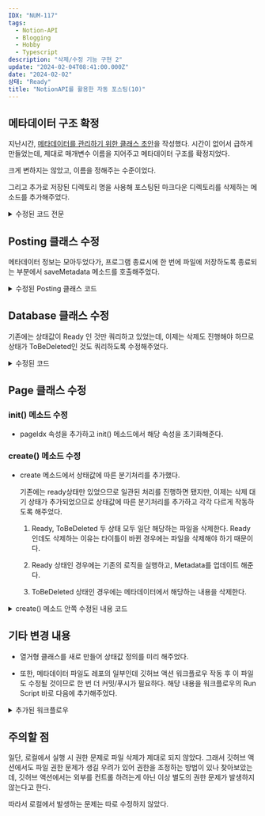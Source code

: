 ```yaml
---
IDX: "NUM-117"
tags:
  - Notion-API
  - Blogging
  - Hobby
  - Typescript
description: "삭제/수정 기능 구현 2"
update: "2024-02-04T08:41:00.000Z"
date: "2024-02-02"
상태: "Ready"
title: "NotionAPI를 활용한 자동 포스팅(10)"
---
```

## 메타데이터 구조 확정

지난시간, [메타데이터를 관리하기 위한 클래스 초안](https://sharknia.github.io/NotionAPI를-활용한-자동-포스팅9)을 작성했다. 시간이 없어서 급하게 만들었는데, 제대로 매개변수 이름을 지어주고 메타데이터 구조를 확정지었다. 

크게 변하지는 않았고, 이름을 정해주는 수준이었다. 

그리고 추가로 저장된 디렉토리 명을 사용해 포스팅된 마크다운 디렉토리를 삭제하는 메소드를 추가해주었다. 

<details>
<summary>수정된 코드 전문</summary>

```typescript
import { promises as fs } from 'fs';
import { join } from 'path';
import { EnvConfig } from './envConfig';

const METADATA_FILE_PATH = './pageMetadata.json';

interface PageMetadata {
    path: string;
}

interface Metadata {
    [pageIdx: string]: PageMetadata;
}

export class MetadataManager {
    private static instance: MetadataManager;
    private metadata: Metadata | null;
    private envConfig: EnvConfig;

    private constructor() {
        this.metadata = null;
        this.envConfig = EnvConfig.create();
    }

    /**
     * 인스턴스를 반환하는 메서드입니다.
     * @returns {MetadataManager} MetadataManager 인스턴스
     */
    public static async getInstance(): Promise<MetadataManager> {
        if (!this.instance) {
            this.instance = new MetadataManager();
            await this.instance.loadMetadata();
        }
        return this.instance;
    }

    /**
     * 메타데이터를 로드합니다.
     * @returns {Promise<void>} Promise 객체
     */
    public async loadMetadata(): Promise<void> {
        try {
            const data = await fs.readFile(METADATA_FILE_PATH, 'utf8');
            this.metadata = JSON.parse(data) as Metadata;
            console.log('메타데이터 파일 읽기 성공:', this.metadata);
        } catch (error) {
            console.error('메타데이터 파일 읽기 오류:', error);
            this.metadata = {};
        }
    }

    /**
     * 메타데이터를 반환합니다.
     * @returns 메타데이터 객체 또는 null
     */
    public getMetadata(): Metadata | null {
        return this.metadata;
    }

    /**
     * 페이지 메타데이터를 업데이트합니다.
     *
     * @param pageIdx 페이지 식별자
     * @param pageData 페이지 메타데이터
     */
    public updatePageMetadata(pageIdx: string, pageData: PageMetadata): void {
        if (!this.metadata) {
            this.metadata = {};
        }
        this.metadata[pageIdx] = pageData;
        console.log(`메타 데이터 업데이트 [${pageIdx}]`);
    }

    /**
     * 페이지 메타데이터를 삭제합니다.
     * @param pageIdx 삭제할 페이지의 ID
     */
    public deletePageMetadata(pageIdx: string): void {
        if (this.metadata && this.metadata[pageIdx]) {
            delete this.metadata[pageIdx];
        }
    }

    /**
     * 메타데이터를 파일에 저장합니다.
     * @returns 메타데이터가 성공적으로 저장될 때 해결되는 Promise입니다.
     */
    public async saveMetadata(): Promise<void> {
        if (this.metadata) {
            try {
                await fs.writeFile(
                    METADATA_FILE_PATH,
                    JSON.stringify(this.metadata, null, 2),
                );
                console;
            } catch (error) {
                console.error('메타데이터 파일 저장 오류:', error);
            }
        }
    }

    /**
     * 지정된 페이지 인덱스에 대한 메타데이터를 삭제합니다.
     * @param pageIdx 삭제할 페이지 인덱스
     * @returns 삭제 작업이 완료된 후에는 아무 값도 반환하지 않습니다.
     */
    public async deleteFromMetadata(pageIdx: string): Promise<void> {
        if (this.metadata && this.metadata[pageIdx]) {
            let dir = join(
                this.envConfig.saveDir!,
                this.metadata[pageIdx].path,
            );
            try {
                await fs.unlink(dir);
                console.log('파일 삭제 성공:', dir);
            } catch (error) {
                console.error('파일 삭제 오류:', error);
            }
        }
    }
}
```


</details>

## Posting 클래스 수정

메타데이터 정보는 모아두었다가, 프로그램 종료시에 한 번에 파일에 저장하도록 종료되는 부분에서 saveMetadata 메소드를 호출해주었다. 

<details>
<summary>수정된 Posting 클래스 코드</summary>

```typescript
public async start(): Promise<void> {
        console.log('[posting.ts] start!');
        try {
            this.metadataManager = await MetadataManager.getInstance();
            this.EnvConfig = EnvConfig.create();
            const notionkey: string = this.EnvConfig.notionKey || '';
            const databaseid: string = this.EnvConfig.databaseid || '';
            this.notionApi = await NotionAPI.create(notionkey);
            this.dbInstance = await DataBase.create(databaseid, '');

            console.log('[posting.ts] page 순회 시작');
            for (const item of this.dbInstance.pageIds) {
                const page: Page = await Page.create(item.pageId);
            }
            this.metadataManager.saveMetadata();
        } catch (error) {
            console.error('Error creating database instance:', error);
        }
    }
```




</details>

## Database 클래스 수정

기존에는 상태값이 Ready 인 것만 쿼리하고 있었는데, 이제는 삭제도 진행해야 하므로 상태가 ToBeDeleted인 것도 쿼리하도록 수정해주었다. 

<details>
<summary>수정된 코드</summary>

```typescript
public async queryDatabase(): Promise<QueryDatabaseResponse> {
        try {
            const response: QueryDatabaseResponse =
                await this.notion.databasesQuery({
                    database_id: this.databaseId,
                    filter: {
                        or: [
                            {
                                property: '상태',
                                select: {
                                    equals: PageStatus.Ready,
                                },
                            },
                            {
                                property: '상태',
                                select: {
                                    equals: PageStatus.ToBeDeleted,
                                },
                            },
                        ],
                    },
                });
            // pageId 리스트 업데이트
            this.pageIds = response.results.map((page) => ({
                pageId: page.id,
            }));
            return response;
        } catch (error) {
            console.error('Error querying the database:', error);
            throw error;
        }
    }
```


</details>

## Page 클래스 수정

### init() 메소드 수정

- pageIdx 속성을 추가하고 init() 메소드에서 해당 속성을 초기화해준다.

### create() 메소드 수정

- create 메소드에서 상태값에 따른 분기처리를 추가했다. 

    기존에는 ready상태만 있었으므로 일관된 처리를 진행하면 됐지만, 이제는 삭제 대기 상태가 추가되었으므로 상태값에 따른 분기처리를 추가하고 각각 다르게 작동하도록 해주었다. 

    1. Ready, ToBeDeleted 두 상태 모두 일단 해당하는 파일을 삭제한다. Ready 인데도 삭제하는 이유는 타이틀이 바뀐 경우에는 파일을 삭제해야 하기 때문이다. 

    1. Ready 상태인 경우에는 기존의 로직을 실행하고, Metadata를 업데이트 해준다. 

    1. ToBeDeleted 상태인 경우에는 메타데이터에서 해당하는 내용을 삭제한다. 

<details>
<summary>create() 메소드 안쪽 수정된 내용 코드</summary>

    ```typescript
    public static async create(pageId: string) {
            const notionApi: NotionAPI = await NotionAPI.create();
            const page: Page = new Page(pageId, notionApi.client);
            MarkdownConverter.imageCounter = 0;
            await page.init(page);
            const status = page.properties!['상태'];
            console.log(
                `[page.ts] start - pageTitle : (${status})${page.pageTitle}`,
            );
            // 저장하기 전에도 기존 파일을 삭제한다. 타이틀이 달라진 update 일 수 있기 때문이다.
            await page.metadataManager?.deleteFromMetadata(page.pageIdx!);
            if (status === PageStatus.ToBeDeleted) {
                // 페이지가 삭제될 예정인 경우
                await page.metadataManager?.deletePageMetadata(page.pageIdx!);
                await page.updatePageStatus(PageStatus.Deleted);
                return page;
            } else if (status === PageStatus.Ready) {
                // 포스팅이 준비된 경우
                page.contentMarkdown = await page.fetchAndProcessBlocks();
                await page.printMarkDown();
                await page.metadataManager?.updatePageMetadata(page.pageIdx!, {
                    path: page.pageUrl!,
                });
                await page.updatePageStatus(PageStatus.Updated);
                return page;
            } else {
                console.error(`[page.ts] start - status : ${status}`);
                throw new Error(`[page.ts] start - status : ${status}`);
            }
        }
    ```


</details>

## 기타 변경 내용

- 열거형 클래스를 새로 만들어 상태값 정의를 미리 해주었다. 

- 또한, 메타데이터 파일도 레포의 일부인데 깃허브 액션 워크플로우 작동 후 이 파일도 수정될 것이므로 한 번 더 커밋/푸시가 필요하다. 해당 내용을 워크플로우의 Run Script 바로 다음에 추가해주었다. 

<details>
<summary>추가된 워크플로우</summary>

    ```yaml
    - name: Commit and Push Changes to Current Repository
          run: |
            git config --global user.name 'name'
            git config --global user.email 'mail'
            git add .
            git commit -m "Update contents" || echo "No changes to commit in current repo"
            git push
    ```


</details>

## 주의할 점

일단, 로컬에서 실행 시 권한 문제로 파일 삭제가 제대로 되지 않았다. 그래서 깃허브 액션에서도 파일 권한 문제가 생길 우려가 있어 권한을 조정하는 방법이 있나 찾아보았는데, 깃허브 액션에서는 외부를 컨트롤 하려는게 아닌 이상 별도의 권한 문제가 발생하지 않는다고 한다. 

따라서 로컬에서 발생하는 문제는 따로 수정하지 않았다. 



